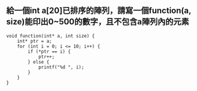 ## 給一個int a[20]已排序的陣列，請寫一個function(a, size)能印出0~500的數字，且不包含a陣列內的元素


```
void function(int* a, int size) {
    int* ptr = a;
    for (int i = 0; i <= 10; i++) {
        if (*ptr == i) {
            ptr++;
        } else {
            printf("%d ", i);
        }
    }
}

```
